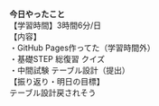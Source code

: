 **今日やったこと**<br>
【学習時間】3時間6分/日<br>
【内容】<br>
・GitHub Pages作ってた（学習時間外）<br>
・基礎STEP 総復習 クイズ<br>
・中間試験 テーブル設計（提出）<br>
【振り返り・明日の目標】<br>
テーブル設計戻されそう<br>
